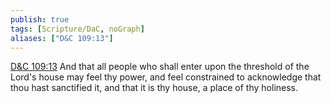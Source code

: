 ```yaml
---
publish: true
tags: [Scripture/DaC, noGraph]
aliases: ["D&C 109:13"]
---
```

[D&C 109:13](https://churchofjesuschrist.org/study/scriptures/dc-testament/dc/109?lang=eng&id=p13#p13) And that all people who shall enter upon the threshold of the Lord's house may feel thy power, and feel constrained to acknowledge that thou hast sanctified it, and that it is thy house, a place of thy holiness.
